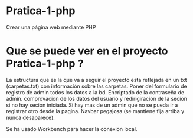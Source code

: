 # Pratica-1-php
Crear una página web mediante PHP

# Que se puede ver en el proyecto Pratica-1-php ?

La estructura que es la que va a seguir el proyecto esta reflejada en un txt (carpetas.txt) con información sobre las carpetas.
Poner del formulario de registro de admin todos los datos a la bd.
Encriptado de la contraseña de admin.
comprovacion de los datos del usuario y redirigiracion de la secion si no hay secion iniciada.
Si hay mas de un admin que no se pueda ir a registrar otro desde la pagina.
Navbar pegajosa (se mantiene fija arriba y nunca desaparece).



Se ha usado Workbench para hacer la conexion local.
